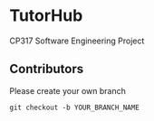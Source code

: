 # TutorHub

CP317 Software Engineering Project

## Contributors

Please create your own branch

```
git checkout -b YOUR_BRANCH_NAME
```
